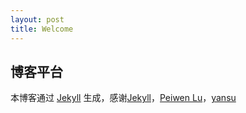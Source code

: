 ```yaml
---
layout: post
title: Welcome
---
```


## 博客平台

本博客通过 [Jekyll](http://jekyllrb.com/) 生成，感谢[Jekyll](http://jekyllrb.com/)，[Peiwen Lu](https://github.com/P233)，[yansu](http://yansu.org/index.html)



